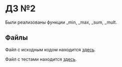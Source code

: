 # ДЗ №2
Были реализованы функции _min, _max, _sum, _mult.

## Файлы

Файл с исходным кодом находится [здесь][main].

Файл с тестами находится [здесь][tests].

   [main]: <https://github.com/MariVermil/testing/blob/main/main.py>
   [tests]: <https://github.com/MariVermil/testing/blob/main/test.py>
